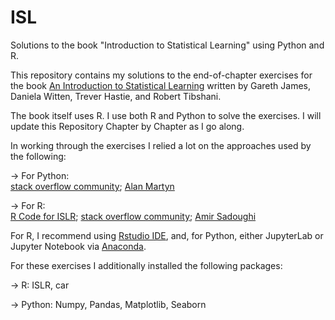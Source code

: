 # ISL
Solutions to the book "Introduction to Statistical Learning" using Python and R.

This repository contains my solutions to the end-of-chapter exercises for the book [An Introduction to Statistical Learning](https://statlearning.com/) written by Gareth James, Daniela Witten, Trever Hastie, and Robert Tibshani. 

The book itself uses R. I use both R and Python to solve the exercises. I will update this Repository Chapter by Chapter as I go along. 

In working through the exercises I relied a lot on the approaches used by the following:

   -> For Python:  
      [stack overflow community](https://stackoverflow.com/); [Alan Martyn](www.alanmartyn.com)

   -> For R:  
      [R Code for ISLR](https://statlearning.com/code.html); [stack overflow community](https://stackoverflow.com/); [Amir Sadoughi](http://asadoughi.github.io/stat-learning)

For R, I recommend using [Rstudio IDE](https://rstudio.com/products/rstudio/download/), and, for Python, either JupyterLab or Jupyter Notebook via [Anaconda](https://www.anaconda.com/).

For these exercises I additionally installed the following packages:
   
   -> R: ISLR, car
   
   -> Python: Numpy, Pandas, Matplotlib, Seaborn

